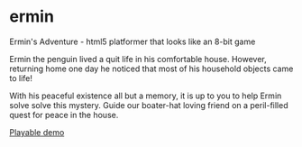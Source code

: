 # ermin
Ermin's Adventure - html5 platformer that looks like an 8-bit game

Ermin the penguin lived a quit life in his comfortable house. 
However, returning home one day he noticed that most of his household objects came to life!

With his peaceful existence all but a memory, it is up to you to help Ermin solve solve this mystery.
Guide our boater-hat loving friend on a peril-filled quest for peace in the house.

<a href="http://uzudil.github.io/ermin/">Playable demo</a>
